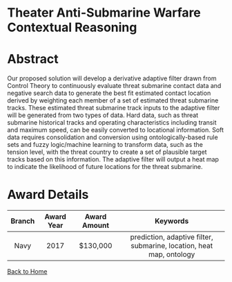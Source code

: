 
Theater Anti-Submarine Warfare Contextual Reasoning
===================================================

# Abstract


Our proposed solution will develop a derivative adaptive filter drawn from Control Theory to continuously evaluate threat submarine contact data and negative search data to generate the best fit estimated contact location derived by weighting each member of a set of estimated threat submarine tracks. These estimated threat submarine track inputs to the adaptive filter will be generated from two types of data. Hard data, such as threat submarine historical tracks and operating characteristics including transit and maximum speed, can be easily converted to locational information. Soft data requires consolidation and conversion using ontologically-based rule sets and fuzzy logic/machine learning to transform data, such as the tension level, with the threat country to create a set of plausible target tracks based on this information. The adaptive filter will output a heat map to indicate the likelihood of future locations for the threat submarine.  

# Award Details

|Branch|Award Year|Award Amount|Keywords|
| :---: | :---: | :---: | :---: |
|Navy|2017|$130,000|prediction, adaptive filter, submarine, location, heat map, ontology|
  
  


[Back to Home](https://github.com/chrischow/dod_sbir_awards#1948)
